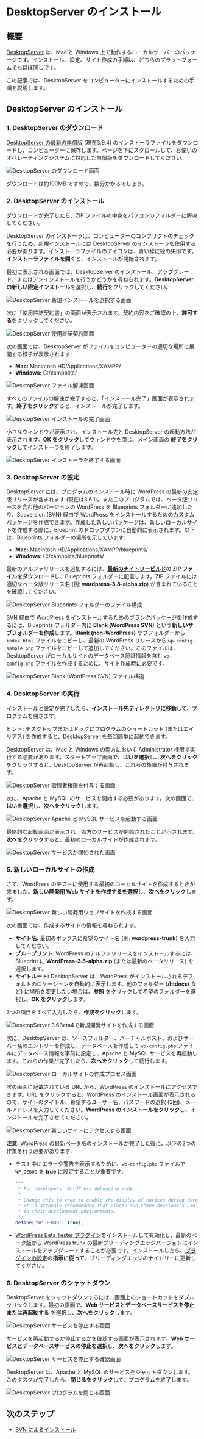 <!--
# Installing DesktopServer
-->

# DesktopServer のインストール

<!--
## Overview
-->

## 概要

<!--
[DesktopServer](http://serverpress.com/products/desktopserver/) is a local server package that runs on Mac and Windows. The installation, configuration, and site creation steps are almost identical for both platforms.
-->

[DesktopServer](http://serverpress.com/products/desktopserver/) は、Mac と Windows 上で動作するローカルサーバーのパッケージです。インストール、設定、サイト作成の手順は、どちらのプラットフォームでもほぼ同じです。

<!--
This article will walk you through the steps to install DesktopServer on your computer.
-->

この記事では、DesktopServer をコンピューターにインストールするための手順を説明します。

<!--
## Installing DesktopServer
-->

## DesktopServer のインストール

<!--
### 1\. Downloading DesktopServer
-->

### 1\. DesktopServer のダウンロード

<!--
Download the installer file for the [latest free version of DesktopServer](http://serverpress.com/downloads/) (currently 3.9.4), and save the file to your computer. Scroll down the page to download the free version for your operating system.
-->

[DesktopServer の最新の無償版](http://serverpress.com/downloads/) (現在3.9.4) のインストーラファイルをダウンロードし、コンピューターに保存します。ページを下にスクロールして、お使いのオペレーティングシステムに対応した無償版をダウンロードしてください。

<!--
![Download DesktopServer Screen](https://make.wordpress.org/core/files/2013/07/desktopserver-download.png)
-->

![DesktopServer のダウンロード画面](https://make.wordpress.org/core/files/2013/07/desktopserver-download.png)

<!--
The download is about 100mb, so it will take a few minutes.
-->

ダウンロードは約100MB ですので、数分かかるでしょう。

<!--
### 2\. Installing DesktopServer
-->

### 2\. DesktopServer のインストール

<!--
Once the download is complete, extract the contents of the zip file to a folder on your computer.
-->

ダウンロードが完了したら、ZIP ファイルの中身をパソコンのフォルダーに解凍してください。

<!--
You should use the DesktopServer installer for new installations, as it performs checks for conflicts on your computer. The installer file’s icon is a blue box with a green arrow. **Open the installer file** to begin the installation.
-->

DesktopServer のインストーラは、コンピューターのコンフリクトのチェックを行うため、新規インストールには DesktopServer のインストーラを使用する必要があります。インストーラファイルのアイコンは、青い枠に緑の矢印です。**インストーラファイルを開く**と、インストールが開始されます。

<!--
The first screen that appears will ask you whether you want to install, upgrade, or uninstall DesktopServer. **Choose New DesktopServer Limited Installation**, then **click Continue**.
-->

最初に表示される画面では、DesktopServer のインストール、アップグレード、またはアンインストールを行うかどうかを尋ねられます。**DesktopServer の新しい限定インストール**を選択し、**続行**をクリックしてください。

<!--
![DesktopServer Choose New Installation Screen](https://make.wordpress.org/core/files/2013/07/desktopserver-install-1.png)
-->

![DesktopServer 新規インストールを選択する画面](https://make.wordpress.org/core/files/2013/07/desktopserver-install-1.png)

<!--
You will be presented with the License Agreement screen next. Read the agreement, then **click Accept**.
-->

次に「使用許諾契約書」の画面が表示されます。契約内容をご確認の上、**許可する**をクリックしてください。

<!--
![DesktopServer License Agreement Screen](https://make.wordpress.org/core/files/2013/07/desktopserver-install-2.png)
-->

![DesktopServer 使用許諾契約画面](https://make.wordpress.org/core/files/2013/07/desktopserver-install-2.png)

<!--
The next screen shows DesktopServer extracting the files into the correct location on your computer:
-->

次の画面では、DesktopServer がファイルをコンピューターの適切な場所に展開する様子が表示されます:

*   **Mac:** Macintosh HD/Applications/XAMPP/
*   **Windows:** C:/xampplite/

<!--
![DesktopServer Unpacking Files Screen](https://make.wordpress.org/core/files/2013/07/desktopserver-install-3.png)
-->

![DesktopServer ファイル解凍画面](https://make.wordpress.org/core/files/2013/07/desktopserver-install-3.png)

<!--
Once all of the files have been extracted, the Installation Complete screen will appear. **Click Finish** to complete the installation.
-->

すべてのファイルの解凍が完了すると、「インストール完了」画面が表示されます。**終了をクリック**すると、インストールが完了します。

<!--
![DesktopServer Installation Complete Screen](https://make.wordpress.org/core/files/2013/07/desktopserver-install-4.png)
-->

![DesktopServer インストールの完了画面](https://make.wordpress.org/core/files/2013/07/desktopserver-install-4.png)

<!--
A small window will appear, with the install location and how to start DesktopServer. **Click OK** to close the window, then **click Finish** on the main screen to close the installer.
-->

小さなウィンドウが表示され、インストール先と DesktopServer の起動方法が表示されます。**OK をクリック**してウィンドウを閉じ、メイン画面の **終了をクリック**してインストーラを終了します。

<!--
![DesktopServer Close Installer Screen](https://make.wordpress.org/core/files/2013/07/desktopserver-install-5.png)
-->

![DesktopServer インストーラを終了する画面](https://make.wordpress.org/core/files/2013/07/desktopserver-install-5.png)

<!--
### 3\. Configuring DesktopServer
-->

### 3\. DesktopServer の設定

<!--
DesktopServer includes the latest stable release of WordPress when you install the program (currently 3.6.1). The program also allows you to add other versions of WordPress in the Blueprints folder, including beta releases, as well as create a custom package for installing WordPress via Subversion (SVN). Any new packages you create will automatically show up in the Blueprint dropdown when you create a new local site. The following shows the location of the Blueprints folder:
-->

DesktopServer には、プログラムのインストール時に WordPress の最新の安定版リリースが含まれます (現在は3.6.1)。またこのプログラムでは、ベータ版リリースを含む他のバージョンの WordPress を Blueprints フォルダーに追加したり、Subversion (SVN) 経由で WordPress をインストールするためのカスタムパッケージを作成できます。作成した新しいパッケージは、新しいローカルサイトを作成する際に、Blueprint のドロップダウンに自動的に表示されます。以下は、Blueprints フォルダーの場所を示しています:

*   **Mac:** Macintosh HD/Applications/XAMPP/blueprints/
*   **Windows:** C:/xampplite/blueprints/

<!--
To add the latest alpha release, **download the zip file of the [latest nightly build](https://wordpress.org/nightly-builds/wordpress-latest.zip)**, and place it in the Blueprints folder. Make sure the zip file has the appropriate beta release name (e.g. **wordpress-3.8-alpha.zip**).
-->

最新のアルファリリースを追加するには、**[最新のナイトリービルド](https://wordpress.org/nightly-builds/wordpress-latest.zip)の ZIP ファイルをダウンロード**し、Blueprints フォルダーに配置します。ZIP ファイルには適切なベータ版リリース名 (例: **wordpress-3.8-alpha.zip**) が含まれていることを確認してください。

<!--
![DesktopServer Blueprints Folder File Structure](https://make.wordpress.org/core/files/2013/07/desktopserver-blueprints-file-structure-1.png)
-->

![DesktopServer Blueprints フォルダーのファイル構成](https://make.wordpress.org/core/files/2013/07/desktopserver-blueprints-file-structure-1.png)

<!--
To create a blank package for installing WordPress via SVN, **create a new subfolder** called **Blank (WordPress SVN)** in the Blueprints folder. **Copy the `index.html` file** from the **Blank (non-WordPress)** subfolder, then add a copy of the `wp-config-sample.php` file from the latest WordPress release. This file is needed during site creation so DesktopServer can create a `wp-config.php` file with the database credentials for that local site.
-->

SVN 経由で WordPress をインストールするためのブランクパッケージを作成するには、Blueprints フォルダー内に **Blank (WordPress SVN)** という**新しいサブフォルダーを作成**します。**Blank (non-WordPress)** サブフォルダーから `index.html` ファイルをコピーし、最新の WordPress リリースから `wp-config-sample.php` ファイルをコピーして追加してください。このファイルは、DesktopServer がローカルサイトのデータベース認証情報を含む `wp-config.php` ファイルを作成するために、サイト作成時に必要です。

<!--
![DesktopServer Blank (WordPress SVN) File Structure](https://make.wordpress.org/core/files/2013/07/desktopserver-blueprints-file-structure-2.png)
-->

![DesktopServer Blank (WordPress SVN) ファイル構造](https://make.wordpress.org/core/files/2013/07/desktopserver-blueprints-file-structure-2.png)

<!--
### 4\. Starting DesktopServer
-->

### 4\. DesktopServer の実行

<!--
Once you’ve completed the installation and configuration process, **navigate to the install directory** and open the program.
-->

インストールと設定が完了したら、**インストール先ディレクトリに移動**して、プログラムを開きます。

<!--
Tip: Create a program shortcut (or alias) on your desktop or dock to make it easier to start DesktopServer each time.
-->

ヒント: デスクトップまたはドックにプログラムのショートカット (またはエイリアス) を作成すると、DesktopServer を毎回簡単に起動できます。

<!--
DesktopServer needs to run with Administrator Privileges on both Mac and Windows. On the start-up screen, **select Yes**, then **click Next** to restart DesktopServer and grant those privileges.
-->

DesktopServer は、Mac と Windows の両方において Administrator 権限で実行する必要があります。スタートアップ画面で、**はいを選択**し、**次へをクリック**をクリックすると、DesktopServer が再起動し、これらの権限が付与されます。

<!--
![DesktopServer Grant Administrator Privileges Screen](https://make.wordpress.org/core/files/2013/07/desktopserver-start-1.png)
-->

![DesktopServer 管理者権限を付与する画面](https://make.wordpress.org/core/files/2013/07/desktopserver-start-1.png)

<!--
Next you will need to start Apache and MySQL services. On the next screen, **select Yes**, then **click Next**.
-->

次に、Apache と MySQL のサービスを開始する必要があります。次の画面で、**はいを選択**し、**次へをクリック**します。

<!--
![DesktopServer Start Apache and MySQL Services Screen](https://make.wordpress.org/core/files/2013/07/desktopserver-start-2.png)
-->

![DesktopServer Apache と MySQL サービスを起動する画面](https://make.wordpress.org/core/files/2013/07/desktopserver-start-2.png)

<!--
The final startup screen will appear, indicating that both services have been started. **Click Next** to create your first local site.
-->

最終的な起動画面が表示され、両方のサービスが開始されたことが示されます。**次へをクリック**すると、最初のローカルサイトが作成されます。

<!--
![DesktopServer Services Started Screen](https://make.wordpress.org/core/files/2013/07/desktopserver-start-3.png)
-->

![DesktopServer サービスが開始された画面](https://make.wordpress.org/core/files/2013/07/desktopserver-start-3.png)

<!--
### 5\. Creating A New Local Site
-->

### 5\. 新しいローカルサイトの作成

<!--
Now it’s time for you to create your first local site to use for testing WordPress. **Select Create a New Development Website**, then **click Next**.
-->

さて、WordPress のテストに使用する最初のローカルサイトを作成するときが来ました。**新しい開発用 Web サイトを作成するを選択**し、**次へをクリック**します。

<!--
![DesktopServer Create A New Development Website Screen](https://make.wordpress.org/core/files/2013/07/desktopserver-create-new-site-1.png)
-->

![DesktopServer 新しい開発用ウェブサイトを作成する画面](https://make.wordpress.org/core/files/2013/07/desktopserver-create-new-site-1.png)

<!--
The next screen asks for the information about the site you want to create.
-->

次の画面では、作成するサイトの情報を尋ねられます。

<!--
*   **Site Name:** Enter your desired site name (e.g. **wordpress-trunk**) in the first box.
*   **Blueprint:** To install the WordPress alpha release, you will **choose WordPress-3.8-alpha.zip** (or the latest beta release) for your blueprint.
*   **Site Root:** DesktopServer will automatically display the default location where WordPress will be installed. If you would like to change the location to another folder (such as **/htdocs/**), **click Browse**, select the desired folder, then **click Okay**.
-->

*   **サイト名:** 最初のボックスに希望のサイト名 (例: **wordpress-trunk**) を入力してください。
*   **ブループリント:** WordPress のアルファリリースをインストールするには、Blueprint に **WordPress-3.8-alpha.zip** (または最新のベータリリース) を選択します。
*   **サイトルート:** DesktopServer は、WordPress がインストールされるデフォルトのロケーションを自動的に表示します。他のフォルダー (**/htdocs/** など) に場所を変更したい場合は、**参照** をクリックして希望のフォルダーを選択し、**OK をクリック**します。

<!--
Once you have completed all 3 fields, **click Create**.
-->

3つの項目をすべて入力したら、**作成をクリック**します。

<!--
![DesktopServer Create A New Development Website With 3.6 Beta4 Selected Screen](https://make.wordpress.org/core/files/2013/07/desktopserver-create-new-site-2.png)
-->

![DesktopServer 3.6Beta4で新規開発サイトを作成する画面](https://make.wordpress.org/core/files/2013/07/desktopserver-create-new-site-2.png)

<!--
Next, DesktopServer will create the source folder, virtual host, and server name entries; create a database and pre-configure the `wp-config.php` file with the database information; and restart the Apache and MySQL services. Once those are done, **click Next** to continue.
-->

次に、DesktopServer は、ソースフォルダー、バーチャルホスト、およびサーバー名のエントリーを作成し、データベースを作成して `wp-config.php` ファイルにデータベース情報を事前に設定し、Apache と MySQL サービスを再起動します。これらの作業が完了したら、**次へをクリック**して続行します。

<!--
![DesktopServer Create Local Site Process Screen](https://make.wordpress.org/core/files/2013/07/desktopserver-create-new-site-3.png)
-->

![DesktopServer ローカルサイトの作成プロセス画面](https://make.wordpress.org/core/files/2013/07/desktopserver-create-new-site-3.png)

<!--
You will be able to access your WordPress install at the URL listed on the next screen. Clicking the URL will bring up the WordPress install screen, where you will enter your site title, desired username, choice of a password (twice), and your e-mail address. **Click Install WordPress** to complete the installation.
-->

次の画面に記載されている URL から、WordPress のインストールにアクセスできます。URL をクリックすると、WordPress のインストール画面が表示されるので、サイトのタイトル、希望するユーザー名、パスワードの選択 (2回)、メールアドレスを入力してください。**WordPress のインストールをクリック**し、インストールを完了させてください。

<!--
![DesktopServer Access New Site Screen](https://make.wordpress.org/core/files/2013/07/desktopserver-access-new-site.png)
-->

![DesktopServer 新しいサイトにアクセスする画面](https://make.wordpress.org/core/files/2013/07/desktopserver-access-new-site.png)

<!--
**Note:** After you have finished installing the latest WordPress beta release, you will need to do the following 2 things:
-->

**注意:** WordPress の最新ベータ版のインストールが完了した後に、以下の2つの作業を行う必要があります:

<!--
*   It is important that you to set `WP_DEBUG` to **true** in your `wp-config.php` file to display errors, warnings, etc. during testing:

    ```php
    /**
     * For developers: WordPress debugging mode.
     *
     * Change this to true to enable the display of notices during development.
     * It is strongly recommended that plugin and theme developers use WP_DEBUG
     * in their development environments.
     */
    define('WP_DEBUG', true);
    ```

*   You will need to install and activate the [WordPress Beta Tester plugin](https://wordpress.org/extend/plugins/wordpress-beta-tester/) to upgrade the install from the latest beta release to the latest bleeding-edge version of WordPress trunk. Once installed, **follow the directions** for [configuring the plugin](https://make.wordpress.org/core/handbook/installing-wordpress-locally/installing-from-a-zip-file/#4-install-the-beta-tester-plugin) to update to the bleeding edge nightlies.
-->

*   テスト中にエラーや警告を表示するために、`wp-config.php` ファイルで `WP_DEBUG` を **true** に設定することが重要です:

    ```php
    /**
     * For developers: WordPress debugging mode.
     *
     * Change this to true to enable the display of notices during development.
     * It is strongly recommended that plugin and theme developers use WP_DEBUG
     * in their development environments.
     */
    define('WP_DEBUG', true);
    ```

*   [WordPress Beta Tester プラグイン](https://wordpress.org/extend/plugins/wordpress-beta-tester/)をインストールして有効化し、最新のベータ版から WordPress trunk の最新ブリーディングエッジバージョンにインストールをアップグレードすることが必要です。インストールしたら、[プラグインの設定](https://ja.wordpress.org/team/handbook/core/installing-wordpress-locally/installing-from-a-zip-file/#4-install-the-beta-tester-plugin)の**指示に従って**、ブリーディングエッジのナイトリーに更新してください。

<!--
### 6\. Shutting Down DesktopServer
-->

### 6\. DesktopServer のシャットダウン

<!--
To shut down DesktopServer, double-click the shortcut on your screen. On the first screen, **select Stop or restart web and database services**, then **click Next**.
-->

DesktopServer をシャットダウンするには、画面上のショートカットをダブルクリックします。最初の画面で、**Web サービスとデータベースサービスを停止または再起動する** を選択し、**次へをクリック**します。

<!--
![DesktopServer Stop Services Screen](https://make.wordpress.org/core/files/2013/07/desktopserver-shutdown-1.png)
-->

![DesktopServer サービスを停止する画面](https://make.wordpress.org/core/files/2013/07/desktopserver-shutdown-1.png)

<!--
You will be asked to confirm whether you want to restart or stop the services. **Select Stop web and database services**, then **click Next**.
-->

サービスを再起動するか停止するかを確認する画面が表示されます。**Web サービスとデータベースサービスの停止を選択**し、**次へをクリック**します。

<!--
![DesktopServer Confirm Stop Services Screen](https://make.wordpress.org/core/files/2013/07/desktopserver-shutdown-2.png)
-->

![DesktopServer サービスを停止する確認画面](https://make.wordpress.org/core/files/2013/07/desktopserver-shutdown-2.png)

<!--
DesktopServer will then shut down the Apache and MySQL services. Once this task is completed, **click Close** to exit the program.
-->

DesktopServer は、Apache と MySQL のサービスをシャットダウンします。このタスクが完了したら、**閉じるをクリック**して、プログラムを終了します。

<!--
![DesktopServer Close Program Screen](https://make.wordpress.org/core/files/2013/07/desktopserver-shutdown-3.png)
-->

![DesktopServer プログラムを閉じる画面](https://make.wordpress.org/core/files/2013/07/desktopserver-shutdown-3.png)

<!--
## Next Steps
-->

## 次のステップ

<!--
*   [Installing WordPress Via SVN](https://make.wordpress.org/core/handbook/tutorials/installing-wordpress-locally/from-svn/)
-->

*   [SVN によるインストール](https://ja.wordpress.org/team/handbook/core/installing-wordpress-locally/installing-via-svn/)
